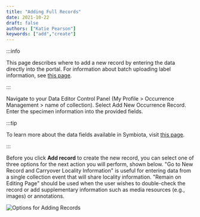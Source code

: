 ```yaml
---
title: "Adding Full Records"
date: 2021-10-22
draft: false
authors: ["Katie Pearson"]
keywords: ["add","create"]
---
```


:::info

  This page describes where to add a new record by entering the data directly into the portal. For information about batch uploading label information, see [this page](/docs/Collection_Manager_Guide/Importing_Uploading).

:::

Navigate to your Data Editor Control Panel (My Profile > Occurrence Management > name of collection). Select Add New Occurrence Record. Enter the specimen information into the provided fields.

:::tip

  To learn more about the data fields available in Symbiota, visit [this page](/docs/Editor_Guide/Editing_Searching_Records/symbiota_data_fields).

:::

Before you click **Add record** to create the new record, you can select one of three options for the next action you will perform, shown below. "Go to New Record and Carryover Locality Information" is useful for entering data from a single collection event that will share locality information. "Remain on Editing Page" should be used when the user wishes to double-check the record or add supplementary information such as media resources (e.g., images) or annotations.

![Options for Adding Records](/img/newrecordoptions.png)
